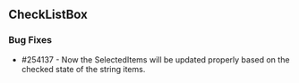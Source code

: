 ## CheckListBox

### Bug Fixes

* \#254137 - Now the SelectedItems will be updated properly based on the checked state of the string items.
